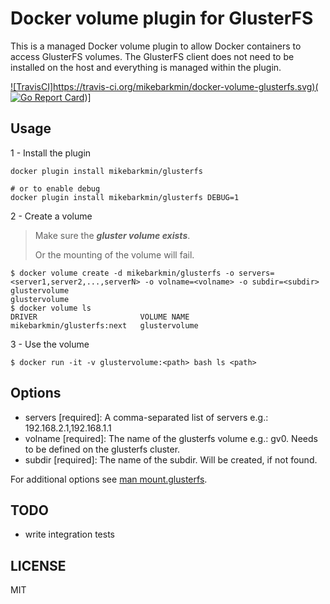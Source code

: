 # Docker volume plugin for GlusterFS

This is a managed Docker volume plugin to allow Docker containers to access
GlusterFS volumes.  The GlusterFS client does not need to be installed on the
host and everything is managed within the plugin.

[![TravisCI]https://travis-ci.org/mikebarkmin/docker-volume-glusterfs.svg)(](https://travis-ci.org/mikebarkmin/docker-volume-glusterfs)
[![Go Report Card](https://goreportcard.com/badge/github.com/mikebarkmin/docker-volume-glusterfs)](https://goreportcard.com/report/github.com/mikebarkmin/docker-volume-glusterfs))]

## Usage

1 - Install the plugin
```
docker plugin install mikebarkmin/glusterfs

# or to enable debug
docker plugin install mikebarkmin/glusterfs DEBUG=1
```

2 - Create a volume

> Make sure the ***gluster volume exists***.
>
> Or the mounting of the volume will fail.

```
$ docker volume create -d mikebarkmin/glusterfs -o servers=<server1,server2,...,serverN> -o volname=<volname> -o subdir=<subdir> glustervolume
glustervolume
$ docker volume ls
DRIVER                       VOLUME NAME
mikebarkmin/glusterfs:next   glustervolume
```

3 - Use the volume
```
$ docker run -it -v glustervolume:<path> bash ls <path>
```

## Options

* servers [required]: A comma-separated list of servers e.g.: 192.168.2.1,192.168.1.1
* volname [required]: The name of the glusterfs volume e.g.: gv0. Needs to be defined on the glusterfs cluster.
* subdir [required]: The name of the subdir. Will be created, if not found.

For additional options see [man mount.glusterfs](https://github.com/gluster/glusterfs/blob/release-6/doc/mount.glusterfs.8).

## TODO

* write integration tests

## LICENSE

MIT
